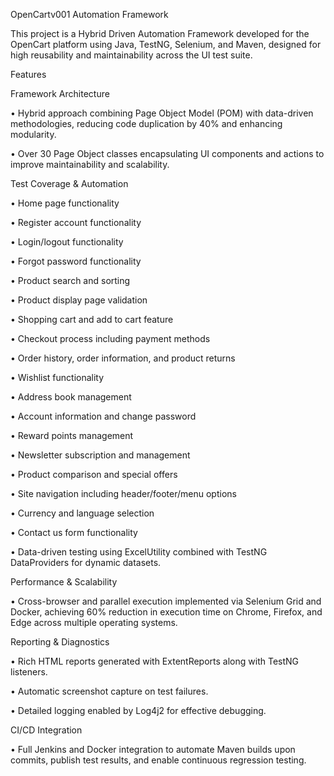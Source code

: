 OpenCartv001 Automation Framework

This project is a Hybrid Driven Automation Framework developed for the OpenCart platform using Java, TestNG, Selenium, and Maven, designed for high reusability and maintainability across the UI test suite.

Features

Framework Architecture

•	Hybrid approach combining Page Object Model (POM) with data-driven methodologies, reducing code duplication by 40% and enhancing modularity.

•	Over 30 Page Object classes encapsulating UI components and actions to improve maintainability and scalability.

Test Coverage & Automation

•	Home page functionality

•	Register account functionality

•	Login/logout functionality

•	Forgot password functionality

•	Product search and sorting

•	Product display page validation

•	Shopping cart and add to cart feature

•	Checkout process including payment methods

•	Order history, order information, and product returns

•	Wishlist functionality

•	Address book management

•	Account information and change password

•	Reward points management

•	Newsletter subscription and management

•	Product comparison and special offers

•	Site navigation including header/footer/menu options

•	Currency and language selection

•	Contact us form functionality

•	Data-driven testing using ExcelUtility combined with TestNG DataProviders for dynamic datasets.

Performance & Scalability

•	Cross-browser and parallel execution implemented via Selenium Grid and Docker, achieving 60% reduction in execution time on Chrome, Firefox, and Edge across multiple operating systems.

Reporting & Diagnostics

•	Rich HTML reports generated with ExtentReports along with TestNG listeners.

•	Automatic screenshot capture on test failures.

•	Detailed logging enabled by Log4j2 for effective debugging.

CI/CD Integration

•	Full Jenkins and Docker integration to automate Maven builds upon commits, publish test results, and enable continuous regression testing.




